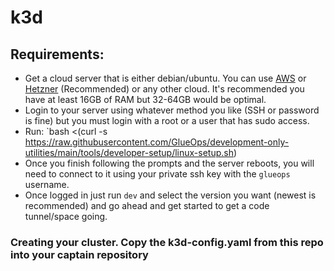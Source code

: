 # k3d


## Requirements:
- Get a cloud server that is either debian/ubuntu. You can use [AWS](https://cde.glueops.dev) or [Hetzner](https://www.hetzner.com/) (Recommended) or any other cloud. It's recommended you have at least 16GB of RAM but 32-64GB would be optimal.
- Login to your server using whatever method you like (SSH or password is fine) but you must login with a root or a user that has sudo access.
- Run: `bash <(curl -s https://raw.githubusercontent.com/GlueOps/development-only-utilities/main/tools/developer-setup/linux-setup.sh)
- Once you finish following the prompts and the server reboots, you will need to connect to it using your private ssh key with the `glueops` username.
- Once logged in just run `dev` and select the version you want (newest is recommended) and go ahead and get started to get a code tunnel/space going.



### Creating your cluster. Copy the k3d-config.yaml from this repo into your captain repository
